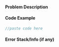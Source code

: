#### Problem Description



#### Code Example

````js
//paste code here
````

#### Error Stack/Info (if any)


